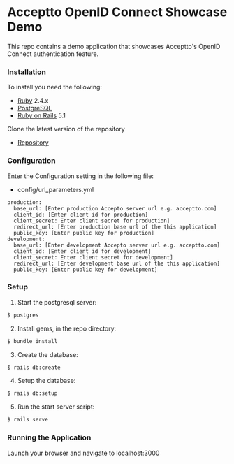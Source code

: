 # Acceptto OpenID Connect Showcase Demo

  This repo contains a demo application that showcases Acceptto's OpenID Connect authentication feature.

### Installation

To install you need the following:

- [Ruby](https://www.ruby-lang.org/en/) 2.4.x
- [PostgreSQL](https://www.postgresql.org/)
- [Ruby on Rails](http://guides.rubyonrails.org/index.html) 5.1

Clone the latest version of the repository

- [Repository](https://github.com/chris-clifford/open-id-showcase)

### Configuration

Enter the Configuration setting in the following file:

  - config/url_parameters.yml

  ```
  production:
    base_url: [Enter production Accepto server url e.g. acceptto.com]
    client_id: [Enter client id for production]
    client_secret: Enter client secret for production]
    redirect_url: [Enter production base url of the this application]
    public_key: [Enter public key for production]
  development:
    base_url: [Enter development Accepto server url e.g. acceptto.com]
    client_id: [Enter client id for development]
    client_secret: Enter client secret for development]
    redirect_url: [Enter development base url of the this application]
    public_key: [Enter public key for development]
  ```

### Setup

1. Start the postgresql server:

  ```bash
  $ postgres
  ```

2. Install gems, in the repo directory:

  ```bash
  $ bundle install
  ```

3. Create the database:

  ```bash
  $ rails db:create
  ```

4. Setup the database:

  ```bash
  $ rails db:setup
  ```

5. Run the start server script:

  ```bash
  $ rails serve
  ```

### Running the Application

Launch your browser and navigate to localhost:3000
